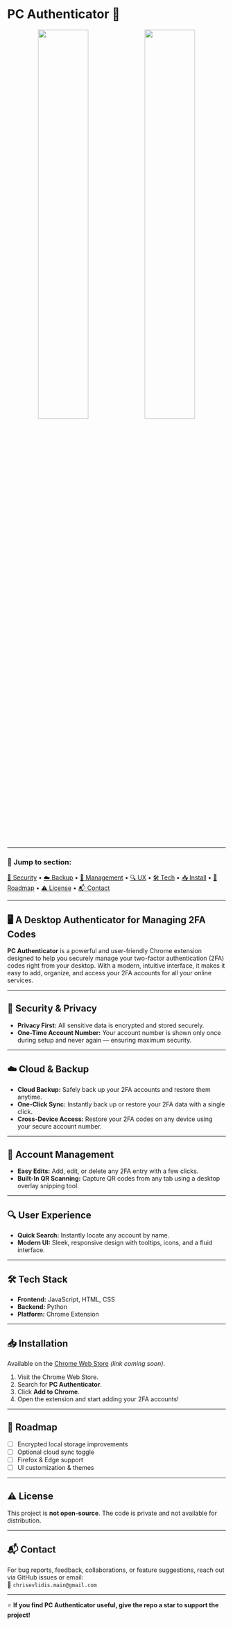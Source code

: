 # PC Authenticator 🔐

<p align="center">
  <img src="https://lh3.googleusercontent.com/mMMvBZGGKQDmpIL6JyeXmKsdpvgL7RprS1Af4jvK0cj76P9gk1gm61kODb2jZD82cbAC8gL65lpfxhHrubhqbnC5QHU=s1280-w1280-h800" width="48%" />
  <img src="https://lh3.googleusercontent.com/0aCc3T6nP2aywqzfELHONx6BvQBoPRphub0O5ksP0clZ009T0bhDaI6_WNwkdr61FNwZcIZngNEYN6OaGIvv7gpxGGU=s1280-w1280-h800" width="48%" />
</p>

---

### 📌 Jump to section:
[🔐 Security](#-security--privacy) • [☁️ Backup](#-cloud--backup) • [📱 Management](#-account-management) • [🔍 UX](#-user-experience) • [🛠 Tech](#-tech-stack) • [📥 Install](#-installation) • [🧭 Roadmap](#-roadmap) • [⚠️ License](#-license) • [📬 Contact](#-contact)

---

## 🖥️ A Desktop Authenticator for Managing 2FA Codes

**PC Authenticator** is a powerful and user-friendly Chrome extension designed to help you securely manage your two-factor authentication (2FA) codes right from your desktop. With a modern, intuitive interface, it makes it easy to add, organize, and access your 2FA accounts for all your online services.

---

## 🔐 Security & Privacy

- **Privacy First:** All sensitive data is encrypted and stored securely.
- **One-Time Account Number:** Your account number is shown only once during setup and never again — ensuring maximum security.

---

## ☁️ Cloud & Backup

- **Cloud Backup:** Safely back up your 2FA accounts and restore them anytime.
- **One-Click Sync:** Instantly back up or restore your 2FA data with a single click.
- **Cross-Device Access:** Restore your 2FA codes on any device using your secure account number.

---

## 📱 Account Management

- **Easy Edits:** Add, edit, or delete any 2FA entry with a few clicks.
- **Built-In QR Scanning:** Capture QR codes from any tab using a desktop overlay snipping tool.

---

## 🔍 User Experience

- **Quick Search:** Instantly locate any account by name.
- **Modern UI:** Sleek, responsive design with tooltips, icons, and a fluid interface.

---

## 🛠 Tech Stack

- **Frontend:** JavaScript, HTML, CSS  
- **Backend:** Python  
- **Platform:** Chrome Extension

---

## 📥 Installation

Available on the [Chrome Web Store](#) *(link coming soon)*.

1. Visit the Chrome Web Store.
2. Search for **PC Authenticator**.
3. Click **Add to Chrome**.
4. Open the extension and start adding your 2FA accounts!

---

## 🧭 Roadmap

- [ ] Encrypted local storage improvements
- [ ] Optional cloud sync toggle
- [ ] Firefox & Edge support
- [ ] UI customization & themes

---

## ⚠️ License

This project is **not open-source**. The code is private and not available for distribution.

---

## 📬 Contact

For bug reports, feedback, collaborations, or feature suggestions, reach out via GitHub issues or email:  
📧 `chrisevlidis.main@gmail.com`

---

⭐ **If you find PC Authenticator useful, give the repo a star to support the project!**
